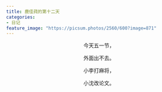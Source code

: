 ```yaml
---
title: 鹿佳莼的第十二天
categories:
- 日记
feature_image: "https://picsum.photos/2560/600?image=871"
---
```


<center>
今天五一节，

外面出不去。

小李打麻将，

小沈改论文。
</center>


